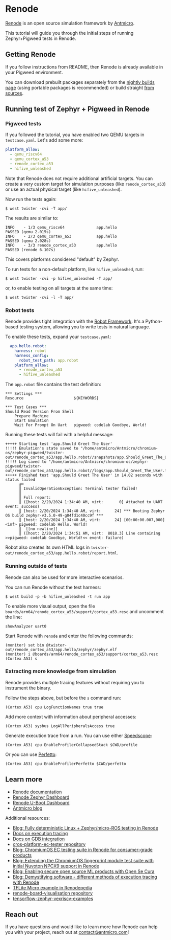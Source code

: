 # Renode

[Renode](https://www.renode.io) is an open source simulation framework by [Antmicro](https://www.antmicro.com).

This tutorial will guide you through the initial steps of running Zephyr+Pigweed tests in Renode.

## Getting Renode

If you follow instructions from README, then Renode is already available in your Pigweed environment.

You can download prebuilt packages separately from the [nightly builds page](https://builds.renode.io) (using portable packages is recommended) or build straight [from sources](https://github.com/renode/renode).

## Running test of Zephyr + Pigweed in Renode

### Pigweed tests

If you followed the tutorial, you have enabled two QEMU targets in `testcase.yaml`. Let's add some more:

```yaml
platform_allow:
  - qemu_riscv64
  - qemu_cortex_a53
  - renode_cortex_a53
  - hifive_unleashed
```

Note that Renode does not require additional artificial targets. You can create a very custom target for simulation purposes (like `renode_cortex_a53`) or use an actual physical target (like `hifive_unleashed`).

Now run the tests again:

```shell
$ west twister -cvi -T app/
```

The results are similar to:
```
INFO    - 1/3 qemu_riscv64              app.hello                                          PASSED (qemu 2.015s)
INFO    - 2/3 qemu_cortex_a53           app.hello                                          PASSED (qemu 2.028s)
INFO    - 3/3 renode_cortex_a53         app.hello                                          PASSED (renode 6.107s)
```

This covers platforms considered "default" by Zephyr.

To run tests for a non-default platform, like `hifive_unleashed`, run:

```shell
$ west twister -cvi -p hifive_unleashed -T app/
```

or, to enable testing on all targets at the same time:

```shell
$ west twister -cvi -l -T app/
```

### Robot tests

Renode provides tight integration with the [Robot Framework](https://robotframework.org/).
It's a Python-based testing system, allowing you to write tests in natural language.

To enable these tests, expand your `testcase.yaml`:

```yaml
  app.hello.robot:
    harness: robot
    harness_config:
      robot_test_path: app.robot
    platform_allow:
      - renode_cortex_a53
      - hifive_unleashed
```

The `app.robot` file contains the test definition:

```
*** Settings ***
Resource                      ${KEYWORDS}

*** Test Cases ***
Should Read Version From Shell
    Prepare Machine
    Start Emulation
    Wait For Prompt On Uart   pigweed: codelab Goodbye, World!
```

Running these tests will fail with a helpful message:

```
+++++ Starting test 'app.Should Greet The User'
!!!!! Emulation's state saved to "/home/antmicro/Antmicro/chromium-os/zephyr-pigweed/twister-out/renode_cortex_a53/app.hello.robot//snapshots/app.Should_Greet_The_User.fail0.save"
!!!!! Log saved to "/home/antmicro/Antmicro/chromium-os/zephyr-pigweed/twister-out/renode_cortex_a53/app.hello.robot//logs/app.Should_Greet_The_User.fail0.log"
+++++ Finished test 'app.Should Greet The User' in 14.02 seconds with status failed
      ╔═
      ║ InvalidOperationException: Terminal tester failed!
      ║
      ║ Full report:
      ║ ([host: 2/20/2024 1:34:40 AM, virt:       0] Attached to UART event: success)
      ║ [host: 2/20/2024 1:34:40 AM, virt:      24] *** Booting Zephyr OS build zephyr-v3.5.0-49-g04fd1c40cc9f ***
      ║ [host: 2/20/2024 1:34:40 AM, virt:      24] [00:00:00.007,000] <inf> pigweed: codelab Hello, World!
      ║  [[no newline]]
      ║ ([host: 2/20/2024 1:34:51 AM, virt:  8018.3] Line containing >>pigweed: codelab Goodbye, World!<< event: failure)
```

Robot also creates its own HTML logs in `twister-out/renode_cortex_a53/app.hello.robot/report.html`.

### Running outside of tests

Renode can also be used for more interactive scenarios.

You can run Renode without the test harness:

```shell
$ west build -p -b hifive_unleashed -t run app
```

To enable more visual output, open the file `boards/arm64/renode_cortex_a53/support/cortex_a53.resc` and uncomment the line:
```
showAnalyzer uart0
```

Start Renode with `renode` and enter the following commands:
```
(monitor) set bin @twister-out/renode_cortex_a53/app.hello/zephyr/zephyr.elf
(monitor) i @boards/arm64/renode_cortex_a53/support/cortex_a53.resc
(Cortex A53) s
```

### Extracting more knowledge from simulation

Renode provides multiple tracing features without requiring you to instrument the binary.

Follow the steps above, but before the `s` command run:
```
(Cortex A53) cpu LogFunctionNames true true
```

Add more context with information about peripheral accesses:
```
(Cortex A53) sysbus LogAllPeripheralsAccess true
```

Generate execution trace from a run. You can use either [Speedscope](https://www.speedscope.app/):
```
(Cortex A53) cpu EnableProfilerCollapsedStack $CWD/profile
```

Or you can use [Perfetto](https://ui.perfetto.dev/):
```
(Cortex A53) cpu EnableProfilerPerfetto $CWD/perfetto
```

## Learn more

* [Renode documentation](https://docs.renode.io/)
* [Renode Zephyr Dashboard](https://zephyr-dashboard.renode.io/)
* [Renode U-Boot Dashboard](https://u-boot-dashboard.renode.io/)
* [Antmicro blog](https://antmicro.com/blog/)

Additional resources:

* [Blog: Fully deterministic Linux + Zephyr/micro-ROS testing in Renode](https://antmicro.com/blog/2022/07/fully-deterministic-linux-zephyr-micro-ros-testing-in-renode/)
* [Docs on execution tracing](https://renode.readthedocs.io/en/latest/advanced/execution-tracing.html)
* [Docs on GDB integration](https://renode.readthedocs.io/en/latest/debugging/gdb.html)
* [cros-platform-ec-tester repository](https://github.com/antmicro/cros-platform-ec-tester/)
* [Blog: ChromiumOS EC testing suite in Renode for consumer-grade products](https://antmicro.com/blog/2023/06/chromiumos-ec-testing-suite-in-renode-for-consumer-grade-products/)
* [Blog: Extending the ChromiumOS fingerprint module test suite with initial Nuvoton NPCX9 support in Renode](https://antmicro.com/blog/2024/02/initial-nuvoton-npcx9-support-in-renode/)
* [Blog: Enabling secure open source ML products with Open Se Cura](https://antmicro.com/blog/2023/11/secure-open-source-ml-with-open-se-cura/)
* [Blog: Demystifying software - different methods of execution tracing with Renode](https://antmicro.com/blog/2022/09/execution-tracing-in-renode/)
* [TFLite Micro example in Renodepedia](https://renodepedia.renode.io/boards/frdm_k22f/?view=software&demo=tensorflow_lite_micro)
* [renode-board-visualisation repository](https://github.com/antmicro/renode-board-visualization)
* [tensorflow-zephyr-vexriscv-examples](https://github.com/antmicro/tensorflow-zephyr-vexriscv-examples)

## Reach out

If you have questions and would like to learn more how Renode can help you with your project, reach out at [contact@antmicro.com](mailto:contact@antmicro.com)!
